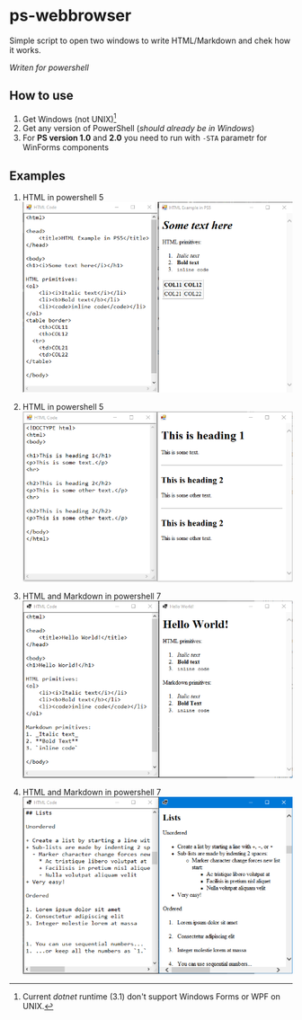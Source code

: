 # ps-webbrowser

Simple script to open two windows to write HTML/Markdown and chek how it works.

_Writen for powershell_

## How to use

1. Get Windows (not UNIX)[^1]
2. Get any version of PowerShell (*should already be in Windows*)
3. For **PS version 1.0** and **2.0** you need to run with `-STA` parametr for WinForms components

## Examples

1. HTML in powershell 5  
    ![PS5 HTML example 1](images/1.png)

1.  HTML in powershell 5  
    ![PS5 HTML example 2](images/2.png)

1.  HTML and Markdown in powershell 7  
    ![PS7 HTML&MD example](images/3.png)

1.  HTML and Markdown in powershell 7  
    ![PS7 Markdown example](images/4.png)

[^1]: Current *dotnet* runtime (3.1) don't support Windows Forms or WPF on UNIX.
